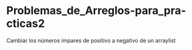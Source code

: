 # Problemas_de_Arreglos-para_pra-cticas2
Cambiar los números impares de positivo a negativo de un arraylist
